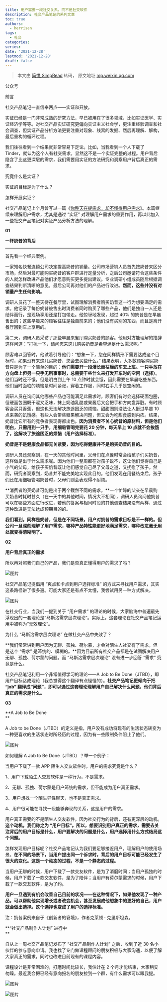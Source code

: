 ```yaml
---
title: 用户需要一段社交关系，而不是社交软件
description: 社交产品笔记的系列文章
toc: true
authors:
  - herrisen
tags:
  - 社交
categories:
series:
date: '2021-12-28'
lastmod: '2021-12-28'
draft: false
---
```

> 本文由 [简悦 SimpRead](http://ksria.com/simpread/) 转码， 原文地址 [mp.weixin.qq.com](https://mp.weixin.qq.com/s/GgcAQ3Cq2-oacVjTHqqudQ)

公众号

前言

社交产品笔记一直信奉两点——实证和开放。

实证已经是一门非常成熟的研究方法，早已被用在了很多领域，比如实证医学、实证经济学等等。对社交产品实证研究更偏向实证主义社会学，更注重经验调查和社会调查，但实证产品分析方法更要注重对现象、线索的发掘、然后再理解、解构，最后重构的循环过程。

我们往往看到一个结果就非常容易下定论。比如，当我看到一个人下载了 Tinder，就认为这个人有社交需求，显然这不是一个实证完整的过程。用户背后隐含了比这更深层的需求，我们需要用实证的方法研究和洞察用户背后真正的需求。

究竟什么是实证？

实证的目标是为了什么？

怎样开展实证？

社交产品笔记上个月曾写过一篇《[你整天在提需求，却不懂得用户需求](http://mp.weixin.qq.com/s?__biz=Mzk0MjI3Nzc1MA==&mid=2247483822&idx=1&sn=7663d0d779d9e704a06f79af84149d2c&chksm=c2c4d4b7f5b35da1f18e1b8e43a5f6a14e09830e651ade678f9ad1a6f8f4609f5bfcb74d5b09&scene=21#wechat_redirect)》。本篇继续来理解用户需求，尤其是通过 “实证” 对理解用户需求的重要作用，再以此加入一些社交产品笔记对实证产品分析方法的理解。

**01**

**一杯奶昔的背后**




-----------------

首先看一个经典案例。

一家知名快餐连锁公司决定提高奶昔的销量。公司市场营销人员首先按奶昔来区分市场，然后对最可能购买奶昔的客户群进行定量分析，之后公司邀请符合这些条件的人就怎样改进产品他们才愿意购买更多提出建议。专业调研小组成员随后根据调查结果判断清晰的意见，最后公司再对他们的产品进行改进。**然而，这些并没有对销量产生任何影响。**

调研人员花了一整天待在餐厅里，试图理解消费者购买奶昔这一行为想要满足的需求。他记录了每份奶昔被售出时消费者同时购买了哪些产品，他们是独自一人还是结伴而行，是现场享用还是打包带走。他惊讶地发现，超过 40% 的奶昔是在早晨售出的；这些早晨来的顾客往往是独自前来的；他们没有买别的东西，而且是离开餐厅回到车上享用的。

第二天，调研人员采访了那些早晨来餐厅购买奶昔的顾客。他用对方能理解的措辞这样问道：“打扰一下，请问您来这儿购买奶昔是希望满足什么需求呢。”

顾客难以回答时，他试着引导他们：“想象一下，您在同样情形下需要达成这个目标时，如果没有来这儿买奶昔，您会去买些什么。” 结果表明，大多数顾客购买奶昔只是为了一个简单的目的：**他们需要开一段漫长而枯燥的车去上班。一只手放在方向盘上但另一只手无所事事时，总需要干些什么来打发开车时的空闲（选择）**。他们当时还不饿，但是明白到上午 10 点钟时就会饿，因此需要在早晨吃些东西。他们当时面临的烦恼是时间紧张，穿着工作服，同时右手几乎是空闲的。

调研人员在询问其他哪些产品也可能满足此需求时，顾客们有时会选择硬面包圈，但硬面包圈既干涩又乏味，抹上奶油乳酪或果酱后又会把手和方向盘弄脏。有时顾客会买只香蕉，但这也无法解决旅途困乏的烦恼。甜甜圈则没法让人挺过早晨 10 点来袭的饥饿感。有些人会带些糖果解决问题，但又会为吃甜食感到内疚。结果，奶昔比它所有的竞争者表现得都出色。**因为消费者不关心奶昔的原材料，但是他们明白，只需用到一只手，用细吸管喝完要花 20 分钟，每天早上 10 点就不会挨饿了，这解决了旅途困乏的烦恼（用户选择标准）**。

**奶昔是不是健康食品都无关紧要，因为吃得健康并不是购买奶昔的目的。**

调研人员还观察到，在一天的其他时间里，父母们在点餐时常会给孩子们买奶昔，这样做是出于什么需求呢。因为他们一整周都在对孩子说不，这让他们觉得自己是小气的父母，给孩子买奶昔既让他们感觉自己尽了父母之道，又抚慰了孩子。然而，研究者观察到，奶昔并不能完美地实现此目的。他们发现在用餐结束后，孩子们还在用细吸管喝奶昔时，父母们则会表现得不耐烦。

**消费者购买奶昔可能是出于两个截然不同的需求。**一个忙碌的父亲在早晨购买奶昔时耗时甚久（在一天中的其他时间，情况大不相同），调研人员询问他奶昔可以在哪些方面进行改进，若他的答案与相同时段的其他调查结果没有两样，通过这种改进是无法达成预期目的的。

**我们看到，同样是奶昔，但是在不同场景，用户对奶昔的需求目标是不一样的。但公司一旦深刻理解了用户需求，哪种产品特性能更好地满足需求，哪种改进毫无用处就变得清晰明了。**

**02**

**用户背后真正的需求**

所以再对照我们自己的产品，我们是否真正懂得用户的需求了吗？  

![图片](https://mmbiz.qpic.cn/mmbiz_png/OjDnVlk20ZznZZBeMPIvZRhbaxC7Vq4AzgDoPJtZfiaapRb3iav3xQT5P3NNmRB2PHlOO8niaYjz357iaw9lOkxAEQ/640?wx_fmt=png)

社交产品笔记提倡用 “爽点和卡点到用户选择标准” 的方式来寻找用户需求，其实这条路径讲了很多遍。可能大家还是有点不太懂，我尝试用另一种方式解决。

![图片](https://mmbiz.qpic.cn/mmbiz_png/OjDnVlk20ZznZZBeMPIvZRhbaxC7Vq4AIt8Mf1SXMMftuRcib8Q7gZxuHZhGhaaeeAZjiaZPzdRzZpjH0l2QMic3g/640?wx_fmt=png)

在社交行业，当我们一提到关于 “用户需求” 的理论的时候，大家脑海中普遍最先浮现出的一套理论是“马斯洛需求层次理论”。实际上，这套理论在社交产品笔记运用中被称为“无效理论”。

为什么 “马斯洛需求层次理论” 在做社交产品中失效了？

**我们常常讲到用户因为无聊、孤独、荷尔蒙，才会对陌生人社交有了需求，但是这个 “需求” 是笼统的、模糊的。**因为目前所有社交产品都是在试图解决用户无聊、孤独、荷尔蒙的问题。而 “马斯洛需求层次理论” 没有进一步回答 “需求” 究竟是什么。

社交产品笔记利用一个非常值得学习的理论——A Job to Be Done（JTBD），即用户目标达成理论（我总觉得这个翻译有点怪怪的）。**社交产品笔记更倾向于把 “job” 翻译成“问题”，即可以通过这套理论理解用户自己解决什么问题，他们背后真正的需求是什么。**

**03**

**A Job to Be Done  
**

A Job to be Done（JTBD）的定义是指，用户没有成功将现有的生活状态转变为一种更喜欢的生活状态时所经历的过程，因为有一些限制条件阻止了他们。

![图片](https://mmbiz.qpic.cn/mmbiz_png/OjDnVlk20ZznZZBeMPIvZRhbaxC7Vq4A4G6fz1BLePXzN6wYsud8GANWOzsF4TDLicdmA0sThibMWrjBOt4JMAwg/640?wx_fmt=png)

如何理解 A Job to Be Done（JTBD）？举一个例子：

当用户下载了一款 APP 陌生人交友软件时，用户的需求究竟是什么？

1、用户下载陌生人交友软件是一种行为，不是需求。

2、无聊、孤独、荷尔蒙是用户笼统的需求，但不能成为用户真正需求。

3、用户想找一个陌生异性聊天，也不是真正需求。

4、用户很可能在寻找一段能够奔现的关系，这是用户的需求。

用户真正需要的不是陌生人交友软件，因为社交行为的背后，还有更深层的动机。**这个动机，我们称之为 “用户目标”。所以，想要识别用户真正的需求，需要去关注背后的用户目标是什么，用户要解决的问题是什么，用户选择用什么方式结局这个问题。**

怎样发现用户目标呢？社交产品笔记认为我们要足够接近用户，理解用户的使用场景。**在不同的场景下，当用户提出同一个诉求时，背后的用户目标可能已经发生了很大的变化。这是一个动态的过程，不是一个静态的过程。**

当用户无聊的时候，用户下载了一款交友软件，是为了消磨时间；当用户孤独的时候，用户下载了一款交友软件，是为了陪伴；当用户有荷尔蒙需求的时候，用户下载了一款交友软件，是为了约。

**用户一旦遇到有机会改善自己目前的状况——在这种情况下，如果他发现了一种产品，可以帮助他实现增长或者改变机会，甚至发展成他想象中的更好的自己，用户就会做出选择。这个选择也变成了用户的选择标准。**

注：奶昔案例来自于《创新者的窘境》，作者克莱顿 · 克里斯坦森。

**“社交产品制作人计划” 进行中  
**

  

自从上一周社交产品笔记发布了 “社交产品制作人计划” 之后，收到了近 30 名小伙伴的参与意向申请。我也找了专门做课程顾问的朋友积极与大家沟通，以便了解大家真正的需求，同时也改进目前现有的课程内容。  

课程设计是非常困难的，打磨时间比较长，我估计在 2 个月才能结束，大家稍安勿躁。最近我会把已经有意向报名的朋友拉到一个群，有什么需求可以跟我提。

![图片](https://mmbiz.qpic.cn/mmbiz_jpg/OjDnVlk20ZynVHLnbROHnbw6Gkaz6x1yzMYWBz8SibvAOX1csiaA4rgCM7dD8wf56iblaV46lHEMdyNib1ib4D80adA/640?wx_fmt=jpeg)

![图片](https://mmbiz.qpic.cn/mmbiz_png/OjDnVlk20Zw5L35j1gwFU2ibVspxH9zY4AmFGKvz8Cw0NonLDISfs24nPZB69gicv6CPtrEUfcJ0IXkaaedLfPkA/640?wx_fmt=png)